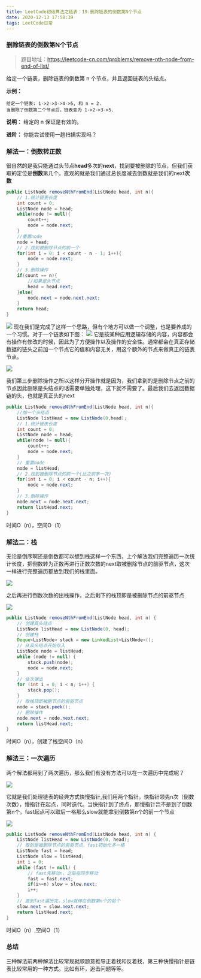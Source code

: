 ```yaml
---
title: LeetCode初级算法之链表：19.删除链表的倒数第N个节点
date: 2020-12-13 17:58:39
tags: LeetCode日常
---
```


### 删除链表的倒数第N个节点

> 题目地址：https://leetcode-cn.com/problems/remove-nth-node-from-end-of-list/

给定一个链表，删除链表的倒数第 n 个节点，并且返回链表的头结点。<!--more-->

**示例：**
```
给定一个链表: 1->2->3->4->5, 和 n = 2.
当删除了倒数第二个节点后，链表变为 1->2->3->5.
```
**说明：**
给定的 n 保证是有效的。

**进阶：**
你能尝试使用一趟扫描实现吗？


### 解法一：倒数转正数
很自然的是我只能通过头节点**head**多次的**next**，找到要被删除的节点，但我们获取的定位是**倒数**第几个。直观的就是我们通过总长度减去倒数就是我们的next**次数**
```java
public ListNode removeNthFromEnd(ListNode head, int n){
    // 1.统计链表长度
    int count = 0;
    ListNode node = head;
    while(node != null){
        count++;
        node = node.next;
    }
    //重置node
    node = head;
    // 2.找到被删除节点的前一个
    for(int i = 0; i < count - n - 1; i++){
        node = node.next;
    }
    // 3.删除操作
    if(count == n){
        //如果是头节点
        head = head.next;
    }else{
        node.next = node.next.next;
    }
    return head;
}
```
![](https://gitee.com/Jasper-zh/blogImage/raw/master/%E5%88%A0%E9%99%A4%E9%93%BE%E8%A1%A8%E7%9A%84%E5%80%92%E6%95%B0%E7%AC%ACN%E4%B8%AA%E8%8A%82%E7%82%B9/1.png)
现在我们是完成了这样一个思路，但有个地方可以做一个调整，也是要养成的一个习惯。对于一个链表如下图：
![](https://gitee.com/Jasper-zh/blogImage/raw/master/%E5%88%A0%E9%99%A4%E9%93%BE%E8%A1%A8%E7%9A%84%E5%80%92%E6%95%B0%E7%AC%ACN%E4%B8%AA%E8%8A%82%E7%82%B9/2.png)
它是按某种应用逻辑存储的内容，内容都会有操作有修改的时候，因此为了方便操作以及操作的安全性。通常都会在真正存储数据的链头之前加一个节点它的值和内容无关，用这个额外的节点来做真正的链表节点。

![](https://gitee.com/Jasper-zh/blogImage/raw/master/%E5%88%A0%E9%99%A4%E9%93%BE%E8%A1%A8%E7%9A%84%E5%80%92%E6%95%B0%E7%AC%ACN%E4%B8%AA%E8%8A%82%E7%82%B9/3.png)

我们第三步删除操作之所以这样分开操作就是因为，我们拿到的是删除节点之前的节点因此删除是头结点的话需要单独处理，这下就不需要了。最后我们去返回数据链的头，也就是真正头的next
```java
public ListNode removeNthFromEnd(ListNode head, int n){
    //加一个头结点
    ListNode listHead = new ListNode(0,head);
    // 1.统计链表长度
    int count = 0;
    ListNode node = head;
    while(node != null){
        count++;
        node = node.next;
    }
    // 重置node
    node = listHead;
    // 2.找到被删除节点的前一个(比之前多一次)
    for(int i = 0; i < count - n; i++){
        node = node.next;
    }
    // 3.删除操作
    node.next = node.next.next;
    return listHead.next;
}
```
时间O（n），空间O（1）
### 解法二：栈
无论是倒序啊还是倒数都可以想到栈这样一个东西，上个解法我们完整遍历一次统计长度，把倒数转为正数再进行正数次数的next取被删除节点的前驱节点，这次一样进行完整遍历都放到我们的栈里面。

![](https://gitee.com/Jasper-zh/blogImage/raw/master/%E5%88%A0%E9%99%A4%E9%93%BE%E8%A1%A8%E7%9A%84%E5%80%92%E6%95%B0%E7%AC%ACN%E4%B8%AA%E8%8A%82%E7%82%B9/1.gif)

之后再进行倒数次数的出栈操作，之后剩下的栈顶即是被删除节点的前驱节点



![](https://gitee.com/Jasper-zh/blogImage/raw/master/%E5%88%A0%E9%99%A4%E9%93%BE%E8%A1%A8%E7%9A%84%E5%80%92%E6%95%B0%E7%AC%ACN%E4%B8%AA%E8%8A%82%E7%82%B9/2.gif)

```java
public ListNode removeNthFromEnd(ListNode head, int n) {
    // 创建真头结点
    ListNode listHead = new ListNode(0, head);
    // 创建栈
    Deque<ListNode> stack = new LinkedList<ListNode>();
    // 从真头结点开始存入
    ListNode node = listHead;
    while (node != null) {
        stack.push(node);
        node = node.next;
    }
    // 依次弹出
    for (int i = 0; i < n; i++) {
        stack.pop();
    }
    // 取栈顶即被删节点的前驱节点
    node = stack.peek();
    // 删除操作
    node.next = node.next.next;
    return listHead.next;
}
```
时间O（n），创建了栈空间O（n）

### 解法三：一次遍历

两个解法都用到了两次遍历，那么我们有没有方法可以在一次遍历中完成呢？

![](https://gitee.com/Jasper-zh/blogImage/raw/master/%E5%88%A0%E9%99%A4%E9%93%BE%E8%A1%A8%E7%9A%84%E5%80%92%E6%95%B0%E7%AC%ACN%E4%B8%AA%E8%8A%82%E7%82%B9/1.jpg)

它就是我们处理链表的经典方式快慢指针,我们用两个指针，快指针领先n次（倒数次数），慢指针在起点，同时迭代。当快指针到了终点，那慢指针岂不是到了倒数第n个。fast起点可以取后一格那么slow就能拿到倒数第n个的前一个节点

![](https://gitee.com/Jasper-zh/blogImage/raw/master/%E5%88%A0%E9%99%A4%E9%93%BE%E8%A1%A8%E7%9A%84%E5%80%92%E6%95%B0%E7%AC%ACN%E4%B8%AA%E8%8A%82%E7%82%B9/3.gif)

```java
public ListNode removeNthFromEnd(ListNode head, int n) {
    ListNode listHead = new ListNode(0, head);
    // 取的是被删除节点的前驱节点，fast初始化多一格
    ListNode fast = head;
    ListNode slow = listHead;
    int i = 0;
    while (fast != null) {
        // fast先移动n，之后在同步移动
        fast = fast.next;
        if(i>=n) slow = slow.next;
        i++;
    }
    // 直到fast遍历完，slow就停在倒数第n个的前个
    slow.next = slow.next.next;
    return listHead.next;
}
```
时间O（n）,空间O（1）

### 总结

三种解法前两种解法比较常规就顺题意推导正着找和反着找，第三种快慢指针是链表比较常用的一种方式。比如有环，追击问题等等。

